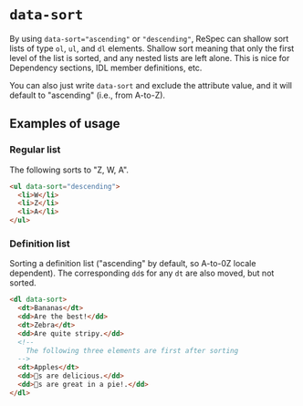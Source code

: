 # `data-sort`

By using `data-sort="ascending"` or `"descending"`, ReSpec can shallow sort lists of type `ol`, `ul`, and `dl` elements. Shallow sort meaning that only the first level of the list is sorted, and any nested lists are left alone. This is nice for Dependency sections, IDL member definitions, etc.

You can also just write `data-sort` and exclude the attribute value, and it will default to "ascending" (i.e., from A-to-Z).

## Examples of usage

### Regular list

The following sorts to "Z, W, A".

```html
<ul data-sort="descending">
  <li>W</li>
  <li>Z</li>
  <li>A</li>
</ul>
```

### Definition list

Sorting a definition list ("ascending" by default, so A-to-0Z locale dependent). The corresponding `dd`s for any `dt` are also moved, but not sorted.

```html
<dl data-sort>
  <dt>Bananas</dt>
  <dd>Are the best!</dd>
  <dt>Zebra</dt>
  <dd>Are quite stripy.</dd>
  <!--
    The following three elements are first after sorting
  -->
  <dt>Apples</dt>
  <dd>🍎s are delicious.</dd>
  <dd>🍏s are great in a pie!.</dd>
</dl>
```
